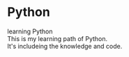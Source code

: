 # Python
learning Python<br>
This is my learning path of Python.<br>
It's includeing the knowledge and code.<br>
